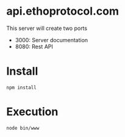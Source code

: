 # api.ethoprotocol.com

This server will create two ports 
- 3000: Server documentation
- 8080: Rest API

# Install
```npm install```

# Execution
```node bin/www```
